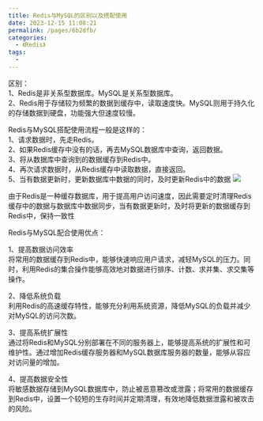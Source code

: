 ```yaml
---
title: Redis与MySQL的区别以及搭配使用
date: 2023-12-15 11:08:21
permalink: /pages/6b2dfb/
categories:
  - 《Redis》
tags:
  - 
---
```

区别：<br>
1、Redis是非关系型数据库。MySQL是关系型数据库。<br>
2、Redis用于存储较为频繁的数据到缓存中，读取速度快。MySQL则用于持久化的存储数据到硬盘，功能强大但速度较慢。<br>

Redis与MySQL搭配使用流程一般是这样的：<br>
1、请求数据时，先走Redis。<br>
2、如果Redis缓存中没有的话，再去MySQL数据库中查询，返回数据。<br>
3、将从数据库中查询到的数据缓存到Redis中。<br>
4、再次请求数据时，从Redis缓存中读取数据，直接返回。<br>
5、当有数据更新时，更新数据库中数据的同时，及时更新Redis中的数据
![](https://s3.bmp.ovh/imgs/2023/12/15/6d2c239ff5e8a1b1.png)

由于Redis是一种缓存数据库，用于提高用户访问速度，因此需要定时清理Redis缓存中的数据与数据库中数据同步，当有数据更新时，及时将更新的数据缓存到Redis中，保持一致性

Redis与MySQL配合使用优点：

1、提高数据访问效率<br>
将常用的数据缓存到Redis中，能够快速响应用户请求，减轻MySQL的压力。同时，利用Redis的集合操作能够高效地对数据进行排序、计数、求并集、求交集等操作。


2、降低系统负载<br>
利用Redis的高速缓存特性，能够充分利用系统资源，降低MySQL的负载并减少对MySQL的访问次数。


3、提高系统扩展性<br>
通过将Redis和MySQL分别部署在不同的服务器上，能够提高系统的扩展性和可维护性。通过增加Redis缓存服务器和MySQL数据库服务器的数量，能够从容应对访问量的增加。


4、提高数据安全性<br>
将敏感数据存储到MySQL数据库中，防止被恶意篡改或泄露；将常用的数据缓存到Redis中，设置一个较短的生存时间并定期清理，有效地降低数据泄露和被攻击的风险。